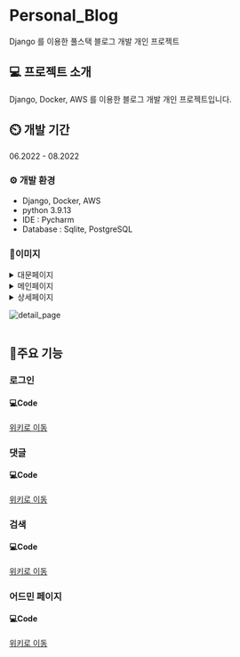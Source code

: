 # Personal_Blog
Django 를 이용한 풀스택 블로그 개발 개인 프로젝트

## 💻 프로젝트 소개
Django, Docker, AWS 를 이용한 블로그 개발 개인 프로젝트입니다.

## ⏲️ 개발 기간
06.2022 - 08.2022

### ⚙️ 개발 환경
<ul>
  <li>Django, Docker, AWS</li>
  <li>python 3.9.13</li>
  <li>IDE : Pycharm</li>
  <li>Database : Sqlite, PostgreSQL</li>
</ul>

### 🎨이미지
<details>
  <summary>대문페이지</summary>

  ![대문페이지](https://github.com/MinjoonHK/Personal_Blog/assets/108560916/68e8fbdf-32a5-4ee7-bbcf-bacc8e71c61b)
</details>

<details>
  <summary>메인페이지</summary>

  ![세부페이지](https://github.com/MinjoonHK/Management_system/assets/108560916/9e0074dc-89f2-45ab-b330-3d2477c0df4a)
</details>

<details>
  <summary>상세페이지</sumamry>

  ![detail_page](https://github.com/MinjoonHK/Management_system/assets/108560916/a698ebe0-6095-447d-9bb8-381ce7ebf0db)
</details>

## 📌주요 기능
### 로그인
#### 💻Code
  <a href="https://github.com/MinjoonHK/Personal_Blog/wiki/Personal_Blog-%EC%A3%BC%EC%9A%94%EA%B8%B0%EB%8A%A5-%E2%80%90-%EB%A1%9C%EA%B7%B8%EC%9D%B8">위키로 이동</a>

### 댓글
#### 💻Code
<a href="https://github.com/MinjoonHK/Personal_Blog/wiki/Personal_Blog-%EC%A3%BC%EC%9A%94%EA%B8%B0%EB%8A%A5-%E2%80%90-%EB%8C%93%EA%B8%80">위키로 이동</a>


### 검색
#### 💻Code
<a href="https://github.com/MinjoonHK/Personal_Blog/wiki/Personal_Blog-%EC%A3%BC%EC%9A%94%EA%B8%B0%EB%8A%A5-%E2%80%90-%EA%B2%80%EC%83%89">위키로 이동</a>

### 어드민 페이지
#### 💻Code
<a href="https://github.com/MinjoonHK/Personal_Blog/wiki/Personal_Blog-%EC%A3%BC%EC%9A%94%EA%B8%B0%EB%8A%A5-%E2%80%90-%EC%96%B4%EB%93%9C%EB%AF%BC-%ED%8E%98%EC%9D%B4%EC%A7%80">위키로 이동</a>

